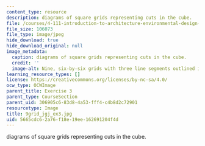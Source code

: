 ```yaml
---
content_type: resource
description: diagrams of square grids representing cuts in the cube.
file: /courses/4-111-introduction-to-architecture-environmental-design-spring-2014/5665cdc62a76f18e19ee162691204f4d_9grid_jgj_ex3.jpg
file_size: 106073
file_type: image/jpeg
hide_download: true
hide_download_original: null
image_metadata:
  caption: diagrams of square grids representing cuts in the cube.
  credit: ''
  image-alt: Nine, six-by-six grids with three line segments outlined in each.
learning_resource_types: []
license: https://creativecommons.org/licenses/by-nc-sa/4.0/
ocw_type: OCWImage
parent_title: Exercise 3
parent_type: CourseSection
parent_uid: 306905c6-83d8-4a53-fff4-c4b8d2c72901
resourcetype: Image
title: 9grid_jgj_ex3.jpg
uid: 5665cdc6-2a76-f18e-19ee-162691204f4d
---
```

diagrams of square grids representing cuts in the cube.